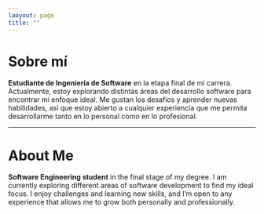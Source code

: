 ```yaml
---
laoyout: page
title: ""
---
```


# Sobre mí

**Estudiante de Ingeniería de Software** en la etapa final de mi carrera. Actualmente, estoy explorando distintas áreas del desarrollo software para encontrar mi enfoque ideal. Me gustan los desafíos y aprender nuevas habilidades, así que estoy abierto a cualquier experiencia que me permita desarrollarme tanto en lo personal como en lo profesional.

---

# About Me

**Software Engineering student** in the final stage of my degree. I am currently exploring different areas of software development to find my ideal focus. I enjoy challenges and learning new skills, and I’m open to any experience that allows me to grow both personally and professionally.
